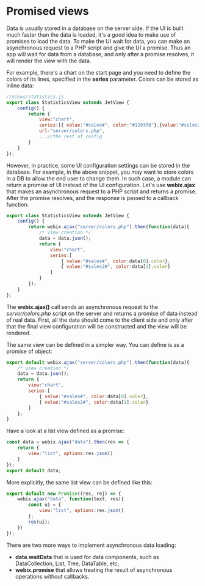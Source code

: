 # Promised views

Data is usually stored in a database on the server side. If the UI is built much faster than the data is loaded, it's a good idea to make use of promises to load the data. To make the UI wait for data, you can make an asynchronous request to a PHP script and give the UI a promise. Thus an app will wait for data from a database, and only after a promise resolves, it will render the view with the data.

For example, there's a chart on the start page and you need to define the colors of its lines, specified in the **series** parameter. Colors can be stored as inline data:

```js
//views/statistics.js
export class StatisticsView extends JetView {
    config() {
        return {
            view:"chart",
            series:[{ value:"#sales#", color:"#1293f8"},{value:"#sales2#", color:"#66cc00"}],
            url:"server/colors.php",
            ...//the rest of config
        }
    }
});
```

However, in practice, some UI configuration settings can be stored in the database. For example, in the above snippet, you may want to store colors in a DB to allow the end user to change them. In such case, a module can return a promise of UI instead of the UI configuration. Let's use **webix.ajax** that makes an asynchronous request to a PHP script and returns a promise. After the promise resolves, and the response is passed to a callback function:

```js
export class StatisticsView extends JetView {
    config() { 
        return webix.ajax("server/colors.php").then(function(data){
            /* view creation */
            data = data.json();
            return {
                view:"chart",
                series:[
                    { value:"#sales#", color:data[0].color},
                    { value:"#sales2#", color:data[1].color}
                ]
            }
        });
    }
};
```

The **webix.ajax\(\)** call sends an asynchronous request to the _server/colors.php_ script on the server and returns a promise of data instead of real data. First, all the data should come to the client side and only after that the final view configuration will be constructed and the view will be rendered.

The same view can be defined in a simpler way. You can define is as a promise of object:

```js
export default webix.ajax("server/colors.php").then(function(data){
    /* view creation */
    data = data.json();
    return {
        view:"chart",
        series:[
            { value:"#sales#", color:data[0].color},
            { value:"#sales2#", color:data[1].color}
        ]
    };
}
```

Have a look at a list view defined as a promise:

```js 
const data = webix.ajax("data").then(res => {
	return {
		view:"list", options:res.json()
	}
});
export default data;
```

More explicitly, the same list view can be defined like this:

```js
export default new Promise((res, rej) => {
	webix.ajax("data", function(text, res){
		const ui = {
			view:"list", options:res.json()
		};
		res(ui);
	})
});
```

There are two more ways to implement asynchronous data loading:

* **data.waitData** that is used for data components, such as DataCollection, List, Tree, DataTable, etc;
* **webix.promise** that allows treating the result of asynchronous operations without callbacks.

